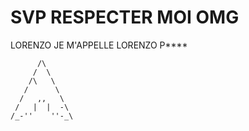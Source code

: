 # SVP RESPECTER MOI OMG
LORENZO JE M'APPELLE LORENZO P****

```
      /\          
     /  \         
    /\   \        
   /      \       
  /   ,,   \      
 /   |  |  -\     
/_-''    ''-_\
```
